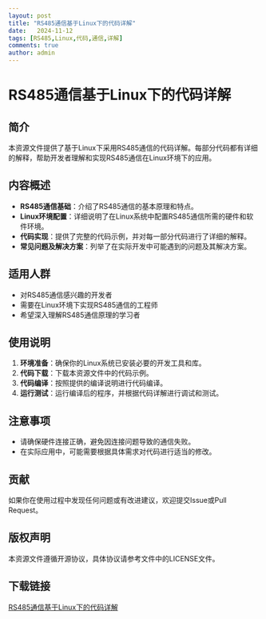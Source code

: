 ```yaml
---
layout: post
title: "RS485通信基于Linux下的代码详解"
date:   2024-11-12
tags: [RS485,Linux,代码,通信,详解]
comments: true
author: admin
---
```

# RS485通信基于Linux下的代码详解

## 简介
本资源文件提供了基于Linux下采用RS485通信的代码详解。每部分代码都有详细的解释，帮助开发者理解和实现RS485通信在Linux环境下的应用。

## 内容概述
- **RS485通信基础**：介绍了RS485通信的基本原理和特点。
- **Linux环境配置**：详细说明了在Linux系统中配置RS485通信所需的硬件和软件环境。
- **代码实现**：提供了完整的代码示例，并对每一部分代码进行了详细的解释。
- **常见问题及解决方案**：列举了在实际开发中可能遇到的问题及其解决方案。

## 适用人群
- 对RS485通信感兴趣的开发者
- 需要在Linux环境下实现RS485通信的工程师
- 希望深入理解RS485通信原理的学习者

## 使用说明
1. **环境准备**：确保你的Linux系统已安装必要的开发工具和库。
2. **代码下载**：下载本资源文件中的代码示例。
3. **代码编译**：按照提供的编译说明进行代码编译。
4. **运行测试**：运行编译后的程序，并根据代码详解进行调试和测试。

## 注意事项
- 请确保硬件连接正确，避免因连接问题导致的通信失败。
- 在实际应用中，可能需要根据具体需求对代码进行适当的修改。

## 贡献
如果你在使用过程中发现任何问题或有改进建议，欢迎提交Issue或Pull Request。

## 版权声明
本资源文件遵循开源协议，具体协议请参考文件中的LICENSE文件。

## 下载链接

[RS485通信基于Linux下的代码详解](https://pan.quark.cn/s/f56c730510e7)